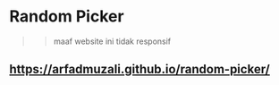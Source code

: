 # Random Picker
> > maaf website ini tidak responsif
## https://arfadmuzali.github.io/random-picker/